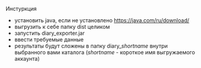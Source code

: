 ﻿Инстуркция

* установить java, если не установлено https://java.com/ru/download/
* выгрузить к себе папку dist целиком
* запустить diary_exporter.jar
* ввести требуемые данные
* результаты будут сложены в папку diary_*shortname* внутри выбранного вами каталога (*shortname* - короткое имя выгружаемого аккаунта)